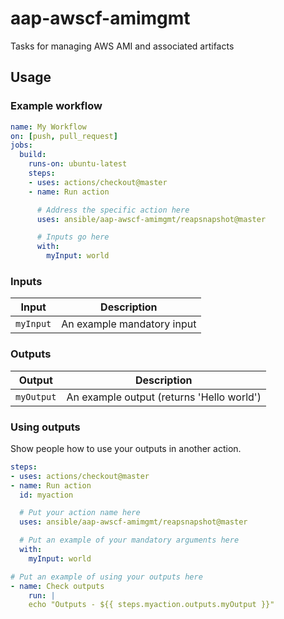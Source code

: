# aap-awscf-amimgmt

Tasks for managing AWS AMI and associated artifacts

## Usage

### Example workflow

```yaml
name: My Workflow
on: [push, pull_request]
jobs:
  build:
    runs-on: ubuntu-latest
    steps:
    - uses: actions/checkout@master
    - name: Run action

      # Address the specific action here
      uses: ansible/aap-awscf-amimgmt/reapsnapshot@master

      # Inputs go here
      with:
        myInput: world
```

### Inputs

| Input                                             | Description                                        |
|------------------------------------------------------|-----------------------------------------------|
| `myInput`  | An example mandatory input    |

### Outputs

| Output                                             | Description                                        |
|------------------------------------------------------|-----------------------------------------------|
| `myOutput`  | An example output (returns 'Hello world')    |

### Using outputs

Show people how to use your outputs in another action.

```yaml
steps:
- uses: actions/checkout@master
- name: Run action
  id: myaction

  # Put your action name here
  uses: ansible/aap-awscf-amimgmt/reapsnapshot@master

  # Put an example of your mandatory arguments here
  with:
    myInput: world

# Put an example of using your outputs here
- name: Check outputs
    run: |
    echo "Outputs - ${{ steps.myaction.outputs.myOutput }}"
```
